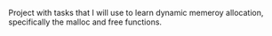 Project with tasks that I will use to learn dynamic memeroy allocation, specifically the malloc and free functions.
